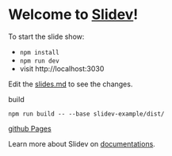 # Welcome to [Slidev](https://github.com/slidevjs/slidev)!

To start the slide show:

- `npm install`
- `npm run dev`
- visit http://localhost:3030

Edit the [slides.md](./slides.md) to see the changes.

build

`npm run build -- --base slidev-example/dist/`

[github Pages](https://ko-shia.github.io/slidev-example/dist/)

Learn more about Slidev on [documentations](https://sli.dev/).
